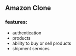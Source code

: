 ## Amazon Clone

### features:
- authentication
- products
- ability to buy or sell products
- shipment services
